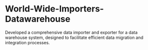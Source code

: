 # World-Wide-Importers-Datawarehouse
Developed a comprehensive data importer and exporter for a data warehouse system, designed to facilitate efficient data migration and integration processes.
